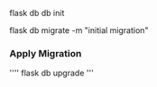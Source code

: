 
flask db db init

flask db migrate -m "initial migration"

### Apply Migration
'''' flask db upgrade '''